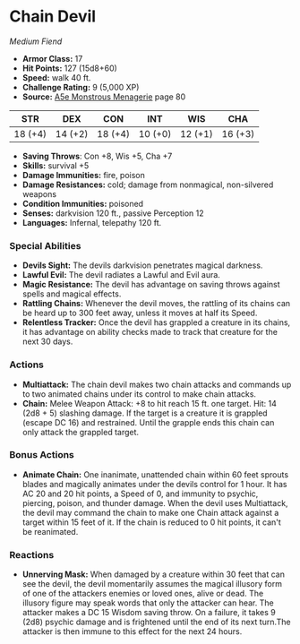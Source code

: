# Chain Devil

*Medium* *Fiend*

- **Armor Class:** 17
- **Hit Points:** 127 (15d8+60)
- **Speed:** walk 40 ft.
- **Challenge Rating:** 9 (5,000 XP)
- **Source:** [A5e Monstrous Menagerie](https://enpublishingrpg.com/products/level-up-monstrous-menagerie-a5e) page 80

| STR | DEX | CON | INT | WIS | CHA |
| --- | --- | --- | --- | --- | --- |
| 18 (+4) | 14 (+2) | 18 (+4) | 10 (+0) | 12 (+1) | 16 (+3) |

- **Saving Throws**: Con +8, Wis +5, Cha +7
- **Skills:** survival +5
- **Damage Immunities:** fire, poison
- **Damage Resistances:** cold; damage from nonmagical, non-silvered weapons
- **Condition Immunities:** poisoned
- **Senses:** darkvision 120 ft., passive Perception 12
- **Languages:** Infernal, telepathy 120 ft.
### Special Abilities
- **Devils Sight:** The devils darkvision penetrates magical darkness.
- **Lawful Evil:** The devil radiates a Lawful and Evil aura.
- **Magic Resistance:** The devil has advantage on saving throws against spells and magical effects.
- **Rattling Chains:** Whenever the devil moves, the rattling of its chains can be heard up to 300 feet away, unless it moves at half its Speed.
- **Relentless Tracker:** Once the devil has grappled a creature in its chains, it has advantage on ability checks made to track that creature for the next 30 days.
### Actions
- **Multiattack:** The chain devil makes two chain attacks and commands up to two animated chains under its control to make chain attacks.
- **Chain:** Melee Weapon Attack: +8 to hit  reach 15 ft.  one target. Hit: 14 (2d8 + 5) slashing damage. If the target is a creature  it is grappled (escape DC 16) and restrained. Until the grapple ends  this chain can only attack the grappled target.
### Bonus Actions
- **Animate Chain:** One inanimate, unattended chain within 60 feet sprouts blades and magically animates under the devils control for 1 hour. It has AC 20 and 20 hit points, a Speed of 0, and immunity to psychic, piercing, poison, and thunder damage. When the devil uses Multiattack, the devil may command the chain to make one Chain attack against a target within 15 feet of it. If the chain is reduced to 0 hit points, it can't be reanimated.
### Reactions
- **Unnerving Mask:** When damaged by a creature within 30 feet that can see the devil, the devil momentarily assumes the magical illusory form of one of the attackers enemies or loved ones, alive or dead. The illusory figure may speak words that only the attacker can hear. The attacker makes a DC 15 Wisdom saving throw. On a failure, it takes 9 (2d8) psychic damage and is frightened until the end of its next turn.The attacker is then immune to this effect for the next 24 hours.


